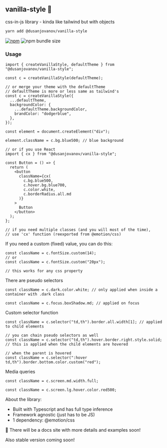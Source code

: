 ## vanilla-style 🍦

css-in-js library - kinda like tailwind but with objects

```bash
yarn add @dusanjovanov/vanilla-style
```

[![npm](https://img.shields.io/npm/v/@dusanjovanov/vanilla-style?color=%236f42c1&style=for-the-badge)](https://www.npmjs.com/package/@dusanjovanov/vanilla-style)
![npm bundle size](https://img.shields.io/bundlephobia/minzip/@dusanjovanov/vanilla-style?color=%236f42c1&style=for-the-badge)

### Usage

```tsx
import { createVanillaStyle, defaultTheme } from "@dusanjovanov/vanilla-style";

const c = createVanillaStyle(defaultTheme);

// or merge your theme with the defaultTheme
// defaultTheme is more or less same as tailwind's
const c = createVanillaStyle({
  ...defaultTheme,
  backgroundColor: {
    ...defaultTheme.backgroundColor,
    brandColor: "dodgerblue",
  },
});

const element = document.createElement("div");

element.className = c.bg.blue500; // blue background

// or if you use React
import { cx } from "@dusanjovanov/vanilla-style";

const Button = () => {
  return (
    <button
      className={cx(
        c.bg.blue500,
        c.hover.bg.blue700,
        c.color.white,
        c.borderRadius.all.md
      )}
    >
      Button
    </button>
  );
};

// if you need multiple classes (and you will most of the time),
// use 'cx' function (reexported from @emotion/css)
```

If you need a custom (fixed) value, you can do this:

```tsx
const className = c.fontSize.custom(14);
// or
const className = c.fontSize.custom("20px");

// this works for any css property
```

There are pseudo selectors

```tsx
const className = c.dark.color.white; // only applied when inside a container with .dark class

const className = c.focus.boxShadow.md; // applied on focus
```

Custom selector function

```tsx
const className = c.selector("td,th").border.all.width[1]; // applied to child elements

// you can chain pseudo selectors as well
const className = c.selector("td,th").hover.border.right.style.solid; // this is applied when the child elements are hovered

// when the parent is hovered
const className = c.selector(":hover td,th").border.bottom.color.custom("red");
```

Media queries

```tsx
const className = c.screen.md.width.full;

const className = c.screen.lg.hover.color.red500;
```

About the library:

- Built with Typescript and has full type inference
- Framework agnostic (just has to be JS)
- 1 dependency: @emotion/css

🔔 There will be a docs site with more details and examples soon!

Also stable version coming soon!

